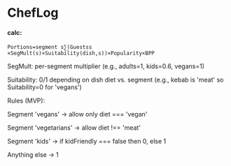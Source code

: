 # ChefLog

#### calc:
` Portions=segment s∑​(Guestss​×SegMult(s)×Suitability(dish,s))×Popularity×BPP `

SegMult: per-segment multiplier (e.g., adults=1, kids=0.6, vegans=1)

Suitability: 0/1 depending on dish diet vs. segment (e.g., kebab is 'meat' so Suitability=0 for 'vegans')

Rules (MVP):

Segment 'vegans' → allow only diet === 'vegan'

Segment 'vegetarians' → allow diet !== 'meat'

Segment 'kids' → if kidFriendly === false then 0, else 1

Anything else → 1